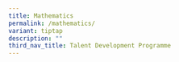 ```yaml
---
title: Mathematics
permalink: /mathematics/
variant: tiptap
description: ""
third_nav_title: Talent Development Programme
---
```

